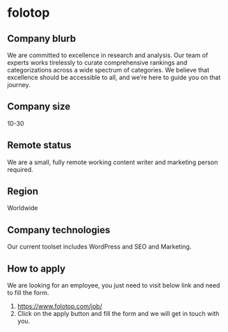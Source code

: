 # folotop

## Company blurb

We are committed to excellence in research and analysis. Our team of experts works tirelessly to curate comprehensive rankings and categorizations across a wide spectrum of categories. We believe that excellence should be accessible to all, and we’re here to guide you on that journey.

## Company size

10-30

## Remote status

We are a small, fully remote working content writer and marketing person required.

## Region

Worldwide

## Company technologies

Our current toolset includes WordPress and SEO and Marketing.

## How to apply

We are looking for an employee, you just need to visit below link and need to fill the form.
1. https://www.folotop.com/job/
2. Click on the apply button and fill the form and we will get in touch with you.
